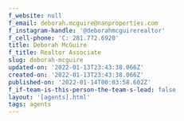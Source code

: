 ```yaml
---
f_website: null
f_email: deborah.mcguire@nanproperties.com
f_instagram-handle: '@deborahmcguirerealtor'
f_cell-phone: 'C: 281.772.6920'
title: Deborah McGuire
f_title: Realtor Associate
slug: deborah-mcguire
updated-on: '2022-01-13T23:43:38.066Z'
created-on: '2022-01-13T23:43:38.066Z'
published-on: '2022-01-14T00:03:58.602Z'
f_if-team-is-this-person-the-team-s-lead: false
layout: '[agents].html'
tags: agents
---
```



